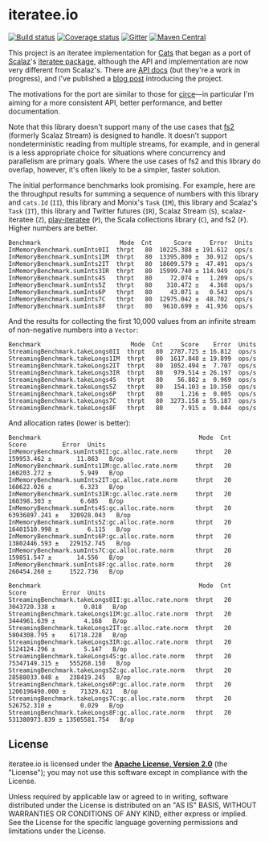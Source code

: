 # iteratee.io

[![Build status](https://img.shields.io/travis/travisbrown/iteratee/main.svg)](https://travis-ci.org/travisbrown/iteratee)
[![Coverage status](https://img.shields.io/codecov/c/github/travisbrown/iteratee/main.svg)](https://codecov.io/github/travisbrown/iteratee)
[![Gitter](https://img.shields.io/badge/gitter-join%20chat-green.svg)](https://gitter.im/travisbrown/iteratee)
[![Maven Central](https://img.shields.io/maven-central/v/io.iteratee/iteratee-core_2.13.svg)](https://maven-badges.herokuapp.com/maven-central/io.iteratee/iteratee-core_2.13)

This project is an iteratee implementation for [Cats][cats] that began as a port of
[Scalaz][scalaz]'s [iteratee package][scalaz-iteratee], although the API and implementation are now
very different from Scalaz's. There are [API docs][api-docs] (but they're a work in progress), and
I've published a [blog post][intro] introducing the project.

The motivations for the port are similar to those for [circe][circe]—in particular I'm aiming for a
more consistent API, better performance, and better documentation.

Note that this library doesn't support many of the use cases that [fs2][fs2] (formerly Scalaz
Stream) is designed to handle. It doesn't support nondeterministic reading from multiple streams,
for example, and in general is a less appropriate choice for situations where concurrency and
parallelism are primary goals. Where the use cases of fs2 and this library do overlap, however, it's
often likely to be a simpler, faster solution.

The initial performance benchmarks look promising. For example, here are the throughput results for
summing a sequence of numbers with this library and `cats.Id` (`II`), this library and Monix's
`Task` (`IM`), this library and Scalaz's `Task` (`IT`), this library and Twitter futures (`IR`),
Scalaz Stream (`S`), scalaz-iteratee (`Z`), [play-iteratee][play-iteratee] (`P`), the Scala
collections library (`C`), and fs2 (`F`). Higher numbers are better.

```
Benchmark                      Mode  Cnt      Score     Error  Units
InMemoryBenchmark.sumInts0II  thrpt   80  10225.388 ± 191.612  ops/s
InMemoryBenchmark.sumInts1IM  thrpt   80  13395.800 ±  30.912  ops/s
InMemoryBenchmark.sumInts2IT  thrpt   80  18609.579 ±  47.491  ops/s
InMemoryBenchmark.sumInts3IR  thrpt   80  15999.740 ± 114.949  ops/s
InMemoryBenchmark.sumInts4S   thrpt   80     72.074 ±   1.209  ops/s
InMemoryBenchmark.sumInts5Z   thrpt   80    310.472 ±   4.368  ops/s
InMemoryBenchmark.sumInts6P   thrpt   80     43.071 ±   0.543  ops/s
InMemoryBenchmark.sumInts7C   thrpt   80  12975.042 ±  48.702  ops/s
InMemoryBenchmark.sumInts8F   thrpt   80   9610.699 ±  41.936  ops/s
```

And the results for collecting the first 10,000 values from an infinite stream of non-negative
numbers into a `Vector`:

```
Benchmark                         Mode  Cnt     Score    Error  Units
StreamingBenchmark.takeLongs0II  thrpt   80  2787.725 ± 16.812  ops/s
StreamingBenchmark.takeLongs1IM  thrpt   80  1617.848 ± 19.899  ops/s
StreamingBenchmark.takeLongs2IT  thrpt   80  1052.494 ±  7.707  ops/s
StreamingBenchmark.takeLongs3IR  thrpt   80   979.514 ± 26.197  ops/s
StreamingBenchmark.takeLongs4S   thrpt   80    56.882 ±  0.969  ops/s
StreamingBenchmark.takeLongs5Z   thrpt   80   154.103 ± 10.350  ops/s
StreamingBenchmark.takeLongs6P   thrpt   80     1.216 ±  0.005  ops/s
StreamingBenchmark.takeLongs7C   thrpt   80  3273.158 ± 55.187  ops/s
StreamingBenchmark.takeLongs8F   thrpt   80     7.915 ±  0.044  ops/s
```

And allocation rates (lower is better):

```
Benchmark                                            Mode  Cnt           Score          Error  Units
InMemoryBenchmark.sumInts0II:gc.alloc.rate.norm     thrpt   20      159953.462 ±       11.863   B/op
InMemoryBenchmark.sumInts1IM:gc.alloc.rate.norm     thrpt   20      160203.272 ±        5.949   B/op
InMemoryBenchmark.sumInts2IT:gc.alloc.rate.norm     thrpt   20      160622.026 ±        6.323   B/op
InMemoryBenchmark.sumInts3IR:gc.alloc.rate.norm     thrpt   20      160398.303 ±        6.685   B/op
InMemoryBenchmark.sumInts4S:gc.alloc.rate.norm      thrpt   20    63936897.241 ±   320928.043   B/op
InMemoryBenchmark.sumInts5Z:gc.alloc.rate.norm      thrpt   20    16401510.998 ±        6.115   B/op
InMemoryBenchmark.sumInts6P:gc.alloc.rate.norm      thrpt   20    13802446.593 ±   229152.745   B/op
InMemoryBenchmark.sumInts7C:gc.alloc.rate.norm      thrpt   20      159851.547 ±       14.556   B/op
InMemoryBenchmark.sumInts8F:gc.alloc.rate.norm      thrpt   20      260454.260 ±     1522.736   B/op

Benchmark                                            Mode  Cnt           Score          Error  Units
StreamingBenchmark.takeLongs0II:gc.alloc.rate.norm  thrpt   20     3043720.338 ±        0.018   B/op
StreamingBenchmark.takeLongs1IM:gc.alloc.rate.norm  thrpt   20     3444961.639 ±        4.168   B/op
StreamingBenchmark.takeLongs2IT:gc.alloc.rate.norm  thrpt   20     5804308.795 ±    61718.228   B/op
StreamingBenchmark.takeLongs3IR:gc.alloc.rate.norm  thrpt   20     5124124.296 ±        5.147   B/op
StreamingBenchmark.takeLongs4S:gc.alloc.rate.norm   thrpt   20    75347149.315 ±   555268.150   B/op
StreamingBenchmark.takeLongs5Z:gc.alloc.rate.norm   thrpt   20    28588033.048 ±   238419.245   B/op
StreamingBenchmark.takeLongs6P:gc.alloc.rate.norm   thrpt   20  1206196498.000 ±    71329.621   B/op
StreamingBenchmark.takeLongs7C:gc.alloc.rate.norm   thrpt   20      526752.310 ±        0.029   B/op
StreamingBenchmark.takeLongs8F:gc.alloc.rate.norm   thrpt   20   531380973.839 ± 13505581.754   B/op
```

## License

iteratee.io is licensed under the **[Apache License, Version 2.0][apache]** (the
"License"); you may not use this software except in compliance with the License.

Unless required by applicable law or agreed to in writing, software
distributed under the License is distributed on an "AS IS" BASIS,
WITHOUT WARRANTIES OR CONDITIONS OF ANY KIND, either express or implied.
See the License for the specific language governing permissions and
limitations under the License.

[apache]: http://www.apache.org/licenses/LICENSE-2.0
[api-docs]: http://travisbrown.github.io/iteratee/api/#io.iteratee.package
[cats]: https://github.com/typelevel/cats
[circe]: https://github.com/travisbrown/circe
[fs2]: https://github.com/functional-streams-for-scala/fs2
[intro]: https://meta.plasm.us/posts/2016/01/08/yet-another-iteratee-library/
[monix]: https://github.com/monixio/monix
[play-iteratee]: https://www.playframework.com/documentation/2.5.x/Iteratees
[scalaz]: https://github.com/scalaz/scalaz
[scalaz-iteratee]: https://github.com/scalaz/scalaz/tree/series/7.2.x/iteratee/src/main/scala/scalaz/iteratee
